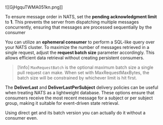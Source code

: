![[GjHgquTWMA051kn.png]]

To ensure message order in NATS, set the **pending acknowledgment limit** to **1**. This prevents the server from dispatching multiple messages concurrently, ensuring that messages are processed sequentially by the consumer

You can utilize an **ephemeral consumer** to perform a SQL-like query over your NATS cluster. To maximize the number of messages retrieved in a single request, adjust the **request batch size** parameter accordingly. This allows efficient data retrieval without creating persistent consumers.

> [!info]
> `MaxRequestBatch` is the optional maximum batch size a single pull request can make. When set with MaxRequestMaxBytes, the batch size will be constrained by whichever limit is hit first.

The **DeliverLast** and **DeliverLastPerSubject** delivery policies can be useful when treating NATS as a lightweight database. These options ensure that consumers receive the most recent message for a subject or per subject group, making it suitable for event-driven state retrieval.

Using direct get and its batch version you can actually do it without a consumer even.
